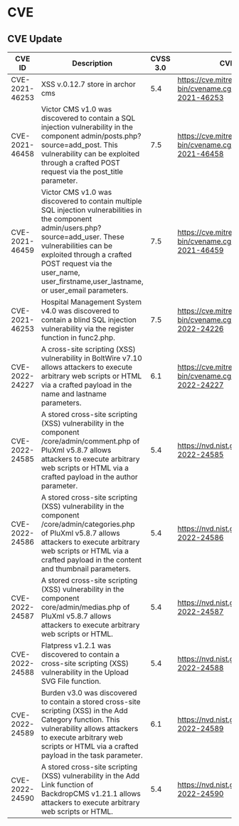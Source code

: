 # CVE
CVE Update
---
| CVE ID               | Description| CVSS 3.0  |       CVE MITRE           |       NVD           | 
| -------------------- | --------- | --------- | -------------------------| --------------------| 
| CVE-2021-46253  | XSS v.0.12.7 store in archor cms | 5.4 | https://cve.mitre.org/cgi-bin/cvename.cgi?name=CVE-2021-46253 | https://nvd.nist.gov/vuln/detail/CVE-2021-46253 |
| CVE-2021-46458  | Victor CMS v1.0 was discovered to contain a SQL injection vulnerability in the component admin/posts.php?source=add_post. This vulnerability can be exploited through a crafted POST request via the post_title parameter. | 7.5 | https://cve.mitre.org/cgi-bin/cvename.cgi?name=CVE-2021-46458 | https://nvd.nist.gov/vuln/detail/CVE-2021-46458 |
| CVE-2021-46459  | Victor CMS v1.0 was discovered to contain multiple SQL injection vulnerabilities in the component admin/users.php?source=add_user. These vulnerabilities can be exploited through a crafted POST request via the user_name, user_firstname,user_lastname, or user_email parameters. | 7.5 | https://cve.mitre.org/cgi-bin/cvename.cgi?name=CVE-2021-46459 | https://nvd.nist.gov/vuln/detail/CVE-2021-46459 |
| CVE-2021-46253  | Hospital Management System v4.0 was discovered to contain a blind SQL injection vulnerability via the register function in func2.php. | 7.5 | https://cve.mitre.org/cgi-bin/cvename.cgi?name=CVE-2022-24226 | https://nvd.nist.gov/vuln/detail/CVE-2022-24226 |
| CVE-2022-24227  | A cross-site scripting (XSS) vulnerability in BoltWire v7.10 allows attackers to execute arbitrary web scripts or HTML via a crafted payload in the name and lastname parameters. | 6.1 | https://cve.mitre.org/cgi-bin/cvename.cgi?name=CVE-2022-24227 | https://cve.mitre.org/cgi-bin/cvename.cgi?name=CVE-2022-24227 |
| CVE-2022-24585  | A stored cross-site scripting (XSS) vulnerability in the component /core/admin/comment.php of PluXml v5.8.7 allows attackers to execute arbitrary web scripts or HTML via a crafted payload in the author parameter. | 5.4 | https://nvd.nist.gov/vuln/detail/CVE-2022-24585 | https://nvd.nist.gov/vuln/detail/CVE-2022-24585 |
| CVE-2022-24586  | A stored cross-site scripting (XSS) vulnerability in the component /core/admin/categories.php of PluXml v5.8.7 allows attackers to execute arbitrary web scripts or HTML via a crafted payload in the content and thumbnail parameters. | 5.4 | https://nvd.nist.gov/vuln/detail/CVE-2022-24586 | https://nvd.nist.gov/vuln/detail/CVE-2022-24586 |
| CVE-2022-24587  | A stored cross-site scripting (XSS) vulnerability in the component core/admin/medias.php of PluXml v5.8.7 allows attackers to execute arbitrary web scripts or HTML. | 5.4 | https://nvd.nist.gov/vuln/detail/CVE-2022-24587 | https://nvd.nist.gov/vuln/detail/CVE-2022-24587 |
| CVE-2022-24588  | Flatpress v1.2.1 was discovered to contain a cross-site scripting (XSS) vulnerability in the Upload SVG File function. | 5.4 | https://nvd.nist.gov/vuln/detail/CVE-2022-24588 | https://nvd.nist.gov/vuln/detail/CVE-2022-24588 |
| CVE-2022-24589  | Burden v3.0 was discovered to contain a stored cross-site scripting (XSS) in the Add Category function. This vulnerability allows attackers to execute arbitrary web scripts or HTML via a crafted payload in the task parameter. | 6.1 | https://nvd.nist.gov/vuln/detail/CVE-2022-24589 | https://nvd.nist.gov/vuln/detail/CVE-2022-24589 |
| CVE-2022-24590  | A stored cross-site scripting (XSS) vulnerability in the Add Link function of BackdropCMS v1.21.1 allows attackers to execute arbitrary web scripts or HTML. | 5.4| https://nvd.nist.gov/vuln/detail/CVE-2022-24590 | https://nvd.nist.gov/vuln/detail/CVE-2022-24590 |
